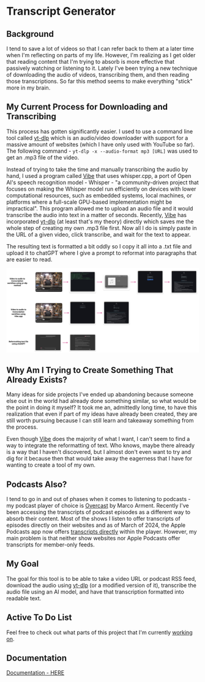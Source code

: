 # Transcript Generator

## Background

I tend to save a lot of videos so that I can refer back to them at a later time when I'm reflecting on parts of my life. However, I'm realizing as I get older that reading content that I'm trying to absorb is more effective that passively watching or listening to it. Lately I've been trying a new technique of downloading the audio of videos, transcribing them, and then reading those transcriptions. So far this method seems to make everything "stick" more in my brain. 

## My Current Process for Downloading and Transcribing

This process has gotten significantly easier. I used to use a command line tool called [yt-dlp](https://github.com/yt-dlp/yt-dlp) which is an audio/video downloader with support for a massive amount of websites (which I have only used with YouTube so far). The following command - `yt-dlp -x --audio-format mp3 [URL]` was used to get an .mp3 file of the video. 

Instead of trying to take the time and manually transcribing the audio by hand, I used a program called [Vibe](https://thewh1teagle.github.io/vibe/) that uses whisper.cpp, a port of Open AI's speech recognition model - Whisper - "a community-driven project that focuses on making the Whisper model run efficiently on devices with lower computational resources, such as embedded systems, local machines, or platforms where a full-scale GPU-based implementation might be impractical". This program allowed me to upload an audio file and it would transcribe the audio into text in a matter of seconds. Recently, [Vibe](https://thewh1teagle.github.io/vibe/) has incorporated [yt-dlp](https://github.com/yt-dlp/yt-dlp) (at least that's my theory) directly which saves me the whole step of creating my own .mp3 file first. Now all I do is simply paste in the URL of a given video, click transcribe, and wait for the text to appear. 

The resulting text is formatted a bit oddly so I copy it all into a .txt file and upload it to chatGPT where I give a prompt to reformat into paragraphs that are easier to read.

![screenshot of current transcription workflow](images/transcript-generator-current-method-workflow.png)

## Why Am I Trying to Create Something That Already Exists?

Many ideas for side projects I've ended up abandoning because someone else out in the world had already done something similar, so what would be the point in doing it myself? It took me an, admittedly long time, to have this realization that even if part of my ideas have already been created, they are still worth pursuing because I can still learn and takeaway something from the process. 

Even though [Vibe](https://thewh1teagle.github.io/vibe/) does the majority of what I want, I can't seem to find a way to integrate the reformatting of text. Who knows, maybe there already is a way that I haven't discovered, but I almost don't even want to try and dig for it because then that would take away the eagerness that I have for wanting to create a tool of my own. 

## Podcasts Also?

I tend to go in and out of phases when it comes to listening to podcasts - my podcast player of choice is [Overcast](https://overcast.fm) by Marco Arment. Recently I've been accessing the transcripts of podcast episodes as a different way to absorb their content. Most of the shows I listen to offer transcripts of episodes directly on their websites and as of March of 2024, the Apple Podcasts app now offers [transcripts directly](https://www.apple.com/newsroom/2024/03/apple-introduces-transcripts-for-apple-podcasts/) within the player. However, my main problem is that neither show websites nor Apple Podcasts offer transcripts for member-only feeds. 

## My Goal

The goal for this tool is to be able to take a video URL or podcast RSS feed, download the audio using [yt-dlp](https://github.com/yt-dlp/yt-dlp) (or a modified version of it), transcribe the audio file using an AI model, and have that transcription formatted into readable text.

## Active To Do List
Feel free to check out what parts of this project that I'm currently [working on](https://github.com/users/its-ericjones/projects/6).

## Documentation
[Documentation - HERE](./documentation.md)